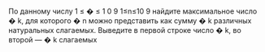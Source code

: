 По данному числу 
1
≤
�
≤
1
0
9
1≤n≤10 
9
  найдите максимальное число 
�
k, для которого 
�
n можно представить как сумму 
�
k различных натуральных слагаемых. Выведите в первой строке число 
�
k, во второй — 
�
k слагаемых